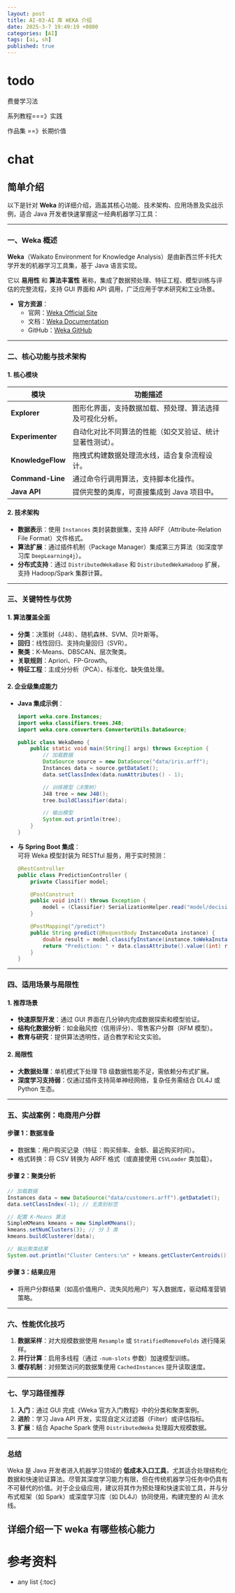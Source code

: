 ```yaml
---
layout: post
title: AI-03-AI 库 WEKA 介绍
date: 2025-3-7 19:49:19 +0800
categories: [AI]
tags: [ai, sh]
published: true
---
```




# todo

费曼学习法

系列教程===》实践

作品集 ==》长期价值

# chat

## 简单介绍

以下是针对 **Weka** 的详细介绍，涵盖其核心功能、技术架构、应用场景及实战示例，适合 Java 开发者快速掌握这一经典机器学习工具：

---

### **一、Weka 概述**
**Weka**（Waikato Environment for Knowledge Analysis）是由新西兰怀卡托大学开发的机器学习工具集，基于 Java 语言实现。

它以 **易用性** 和 **算法丰富性** 著称，集成了数据预处理、特征工程、模型训练与评估的完整流程，支持 GUI 界面和 API 调用，广泛应用于学术研究和工业场景。

- **官方资源**：
  - 官网：[Weka Official Site](https://www.cs.waikato.ac.nz/ml/weka/)
  - 文档：[Weka Documentation](https://waikato.github.io/weka-wiki/)
  - GitHub：[Weka GitHub](https://github.com/waikato/weka)

---

### **二、核心功能与技术架构**
#### **1. 核心模块**
| **模块**          | **功能描述**                                                                 |
|--------------------|-----------------------------------------------------------------------------|
| **Explorer**       | 图形化界面，支持数据加载、预处理、算法选择及可视化分析。                     |
| **Experimenter**   | 自动化对比不同算法的性能（如交叉验证、统计显著性测试）。                       |
| **KnowledgeFlow**  | 拖拽式构建数据处理流水线，适合复杂流程设计。                                 |
| **Command-Line**   | 通过命令行调用算法，支持脚本化操作。                                         |
| **Java API**       | 提供完整的类库，可直接集成到 Java 项目中。                                   |

#### **2. 技术架构**
- **数据表示**：使用 `Instances` 类封装数据集，支持 ARFF（Attribute-Relation File Format）文件格式。
- **算法扩展**：通过插件机制（Package Manager）集成第三方算法（如深度学习库 `DeepLearning4j`）。
- **分布式支持**：通过 `DistributedWekaBase` 和 `DistributedWekaHadoop` 扩展，支持 Hadoop/Spark 集群计算。

---

### **三、关键特性与优势**
#### **1. 算法覆盖全面**
- **分类**：决策树（J48）、随机森林、SVM、贝叶斯等。
- **回归**：线性回归、支持向量回归（SVR）。
- **聚类**：K-Means、DBSCAN、层次聚类。
- **关联规则**：Apriori、FP-Growth。
- **特征工程**：主成分分析（PCA）、标准化、缺失值处理。

#### **2. 企业级集成能力**
- **Java 集成示例**：
  ```java
  import weka.core.Instances;
  import weka.classifiers.trees.J48;
  import weka.core.converters.ConverterUtils.DataSource;

  public class WekaDemo {
      public static void main(String[] args) throws Exception {
          // 加载数据
          DataSource source = new DataSource("data/iris.arff");
          Instances data = source.getDataSet();
          data.setClassIndex(data.numAttributes() - 1);

          // 训练模型（决策树）
          J48 tree = new J48();
          tree.buildClassifier(data);

          // 输出模型
          System.out.println(tree);
      }
  }
  ```

- **与 Spring Boot 集成**：  
  可将 Weka 模型封装为 RESTful 服务，用于实时预测：
  ```java
  @RestController
  public class PredictionController {
      private Classifier model;

      @PostConstruct
      public void init() throws Exception {
          model = (Classifier) SerializationHelper.read("model/decision_tree.model");
      }

      @PostMapping("/predict")
      public String predict(@RequestBody InstanceData instance) {
          double result = model.classifyInstance(instance.toWekaInstance());
          return "Prediction: " + data.classAttribute().value((int) result);
      }
  }
  ```

---

### **四、适用场景与局限性**
#### **1. 推荐场景**
- **快速原型开发**：通过 GUI 界面在几分钟内完成数据探索和模型验证。
- **结构化数据分析**：如金融风控（信用评分）、零售客户分群（RFM 模型）。
- **教育与研究**：提供算法透明性，适合教学和论文实验。

#### **2. 局限性**
- **大数据处理**：单机模式下处理 TB 级数据性能不足，需依赖分布式扩展。
- **深度学习支持弱**：仅通过插件支持简单神经网络，复杂任务需结合 DL4J 或 Python 生态。

---

### **五、实战案例：电商用户分群**
#### **步骤 1：数据准备**
- 数据集：用户购买记录（特征：购买频率、金额、最近购买时间）。
- 格式转换：将 CSV 转换为 ARFF 格式（或直接使用 `CSVLoader` 类加载）。

#### **步骤 2：聚类分析**
```java
// 加载数据
Instances data = new DataSource("data/customers.arff").getDataSet();
data.setClassIndex(-1); // 无类别标签

// 配置 K-Means 算法
SimpleKMeans kmeans = new SimpleKMeans();
kmeans.setNumClusters(3); // 分 3 类
kmeans.buildClusterer(data);

// 输出聚类结果
System.out.println("Cluster Centers:\n" + kmeans.getClusterCentroids());
```

#### **步骤 3：结果应用**
- 将用户分群结果（如高价值用户、流失风险用户）写入数据库，驱动精准营销策略。

---

### **六、性能优化技巧**
1. **数据采样**：对大规模数据使用 `Resample` 或 `StratifiedRemoveFolds` 进行降采样。
2. **并行计算**：启用多线程（通过 `-num-slots` 参数）加速模型训练。
3. **缓存机制**：对频繁访问的数据集使用 `CachedInstances` 提升读取速度。

---

### **七、学习路径推荐**
1. **入门**：通过 GUI 完成《Weka 官方入门教程》中的分类和聚类案例。
2. **进阶**：学习 Java API 开发，实现自定义过滤器（Filter）或评估指标。
3. **扩展**：结合 Apache Spark 使用 `DistributedWeka` 处理超大规模数据。

---

### **总结**
Weka 是 Java 开发者进入机器学习领域的 **低成本入口工具**，尤其适合处理结构化数据和快速验证算法。尽管其深度学习能力有限，但在传统机器学习任务中仍具有不可替代的价值。对于企业级应用，建议将其作为预处理和快速实验工具，并与分布式框架（如 Spark）或深度学习库（如 DL4J）协同使用，构建完整的 AI 流水线。

## 详细介绍一下 weka 有哪些核心能力



# 参考资料

* any list
{:toc}